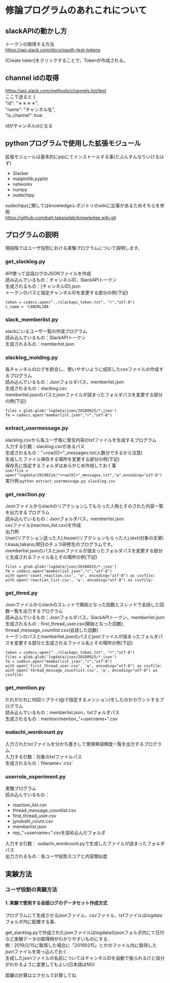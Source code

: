 # 修論プログラムのあれこれについて

## slackAPIの動かし方

トークンの取得する方法  
https://api.slack.com/docs/oauth-test-tokens

[Create token]をクリックすることで，Tokenが作成される。  

## channel idの取得
https://api.slack.com/methods/channels.list/test  
ここで送ると
{  
"id": "＊＊＊＊",  
"name": "チャンネル名",  
"is_channel": true  

idがチャンネルidとなる

## pythonプログラムで使用した拡張モジュール
拡張モジュールは基本的にpipにてインストールする事(たぶんすんなりいけるはず)  
- Slacker  
- matplotlib.pyplot  
- networkx  
- numpy  
- sudachipy  

sudachipyに関してはknowledgeレポジトリのwikiに記事があるためそちらを参照  
https://github.com/kait-takanolab/knowledge.wiki.git


## プログラムの説明
現段階ではユーザ役割における実験プログラムについて説明します。  


### get_slacklog.py  
API使って会話ログのJSONファイルを作成  
読み込んでいるもの：チャンネルID，SlackAPIトークン  
生成されるもの：[チャンネルID].json  
トークンのパスと指定チャンネルIDを変更する部分の例(下記)
```
token = codecs.open("../slackapi_token.txt", "r","utf-8")
c_name = 'C4W2RL2BA'
```

### slack_memberlist.py
slackにいるユーザ一覧の作成プログラム  
読み込んでいるもの：SlackAPIトークン  
生成されるもの：memberlist.json  

### slacklog_molding.py
各チャンネルのログを統合し、使いやすいように成形したcsvファイルの作成するプログラム  
読み込んでいるもの：Jsonフォルダパス，memberlist.json  
生成されるもの：slacklog.csv  
memberlist.jsonのパスとjsonファイルが詰まったフォルダパスを変更する部分の例(下記)  
```
files = glob.glob('logdata/json/20180925/*.json')
fm = codecs.open("memberlist.json","r","utf-8")
```

### extract_usermessage.py
slacklog.csvから各ユーザ毎に発言内容のtxtファイルを生成するプログラム  
入力する引数：slacklog.csvがあるパス  
生成されるもの："+row[0]+"_messages.txt(人数分できるから注意)  
生成したファイル保存する場所を変更する部分の例(下記)  
保存先に指定するフォルダはあらかじめ作成しておく事  
`userfile = open("logdata/20190214/"+row[0]+"_messages.txt","a",encoding="utf-8")`  
実行例:`python extract_usermessage.py slacklog.csv`

### get_reaction.py
Jsonファイルからslackのリアクションしてもらった人物とそのされた内容一覧を出力するプログラム  
読み込んでいるもの：Jsonフォルダパス，memberlist.json  
csvファイル(reaction_list.csv)を作成  
出力例  
User(リアクション送った人),touser(リアクションもらった人),text(対象の文章)  
t.kasai,takano,明日のチュラ研修生のプログラムです。  
memberlist.jsonのパスとjsonファイルが詰まったフォルダパスを変更する部分と生成されるファイル名とその場所の例(下記)  
```
files = glob.glob('logdata/json/20180925/*.json')
fm = codecs.open("memberlist.json","r","utf-8")
with open('count_reaction.csv', 'w', encoding="utf-8") as csvfile:
with open('reaction_list.csv', 'w', encoding="utf-8") as csvfile:
```

### get_thred.py
Jsonファイルからslackのスレッドで開始となった回数とスレッドで会話した回数一覧を出力するプログラム  
読み込んでいるもの：Jsonフォルダパス，SlackAPIトークン，memberlist.json  
生成されるもの：first_thread_user.csv(開始となった回数),  thread_message_countlist.csv(会話した回数)  
トークンのパスとmemberlist.jsonのパスとjsonファイルが詰まったフォルダパスを変更する部分と生成されるファイル名とその場所の例(下記)  
```
token = codecs.open("../slackapi_token.txt", "r","utf-8")
files = glob.glob('logdata/json/20180925/*.json')
fm = codecs.open("memberlist.json","r","utf-8")
with open('first_thread_user.csv', 'w', encoding="utf-8") as csvfile:
with open('thread_message_countlist.csv', 'w', encoding="utf-8") as csvfile:
```

### get_mention.py
だれがだれに何回リプライ(@で指定するメンション)をしたのかカウントするプログラム  
読み込んでいるもの：memberlist.json，txtフォルダパス  
生成されるもの：mention/mention_"+username+".csv  

### sudachi_wordcount.py
入力されたtxtファイルを分かち書きして使用単語頻度一覧を出力するプログラム  
入力する引数：対象のtxtファイルパス  
生成されるもの：filename+'.csv'  

### userrole_experiment.py
実験プログラム  
読み込んでいるもの：  
- reaction_list.csv
- thread_message_countlist.csv
- first_thread_user.csv
- jyodoshi_count.csv
- memberlist.json
- rep_"+username+".csvを詰め込んだフォルダ  

入力する引数：  sudachi_wordcount.pyで生成したファイルが詰まったフォルダパス  
出力されるもの：各ユーザ役割スコアと内容類似度  


## 実験方法

### ユーザ役割の実験方法

#### 1. 実験で使用する会話ログのデータセット作成方式  
プログラムにて生成させるjsonファイル，csvファイル，txtファイルはlogdataフォルダ内に配置する事．  

get_slacklog.pyで作成されたjsonファイルはlogdataのjsonフォルダ内にて日付など実験データの取得時がわかりやすいものにする．  
例：2019/2/15に取得した場合に「20190215」とかのファイル内に取得したjsonファイルを突っ込んでおく．  
生成したjsonファイルの名前についてはチャンネルIDを自動で振られるけど自分がわかるように変更してもよい(日本語はNG)  



距離の計算はエクセルで計算してね

